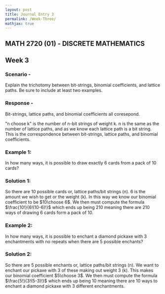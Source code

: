 ```yaml
---
layout: post
title: Journal Entry 3
permalink: /Week-Three/
mathjax: true
---
```


## MATH 2720 (01) - DISCRETE MATHEMATICS

## Week 3

### Scenario -

Explain the trichotomy between bit-strings, binomial coefficients, and lattice paths. Be sure to include at least two examples.

### Response -

Bit-strings, lattice paths, and binomial coefficients all coresepond.

"n choose k" is the number of n-bit strings of weight k. n is the same as the number of lattice paths, and as we know each lattice path is a bit string. This is the correspondence between bit-strings, lattice paths, and binomial coefficients.

### Example 1:

In how many ways, it is possible to draw exactly 6 cards from a pack of 10 cards?

### Solution 1:

So there are 10 possible cards or, lattice paths/bit strings (n). 6 is the amount we wish to get or the weight (k). In this way we know our binomial coefficient to be $10\choose 6$. We then must compute the formula $\frac{10!}{6!(10-6)!}$ which ends up being 210 meaning there are 210 ways of drawing 6 cards form a pack of 10.

### Example 2:

In how many ways, it is possible to enchant a diamond pickaxe with 3 enchantments with no repeats when there are 5 possible enchants?

### Solution 2:

So there are 5 possible enchants or, lattice paths/bit strings (n). We want to enchant our pickaxe with 3 of these making out weight 3 (k). This makes our binomial coefficient $5\choose 3$. We then must compute the formula $\frac{5!}{3!(5-3)!}$ which ends up being 10 meaning there are 10 ways to enchant a diamond pickaxe with 3 different enchantments.
